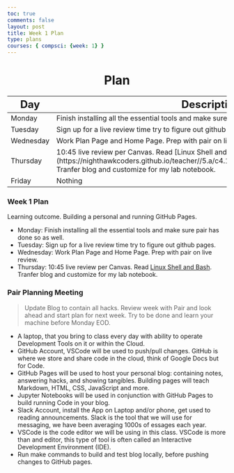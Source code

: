 ```yaml
---
toc: true
comments: false
layout: post
title: Week 1 Plan
type: plans
courses: { compsci: {week: 1} }
---
```


<h1 style="text-align: center;"><strong>Plan</strong></h1>
<table class="table">
    <thead>
        <tr>
            <th><font size="5">Day</font></th>
            <th><font size="5">Description</font></th>    
        </tr>
    </thead>
    <tbody>
        <tr>
            <td>Monday</td>
            <td>Finish installing all the essential tools and make sure pair has done so as well.</td>
        </tr>
        <tr>
            <td>Tuesday</td>
            <td>Sign up for a live review time try to figure out github pages.</td>
        </tr>
        <tr>
            <td>Wednesday</td>
            <td>Work Plan Page and Home Page.  Prep with pair on live review.</td>
        </tr>
        <tr>
            <td>Thursday</td>
            <td>10:45 live review per Canvas.  Read [Linux Shell and Bash](https://nighthawkcoders.github.io/teacher//5.a/c4.1/2023/08/16/linux_shell_IPYNB_2_.html).  Tranfer blog and customize for my lab notebook.</td>
        </tr>
        <tr>
            <td>Friday</td>
            <td>Nothing</td>
        </tr>
    </tbody>
</table>

### Week 1 Plan
Learning outcome. Building a personal and running GitHub Pages.
- Monday: Finish installing all the essential tools and make sure pair has done so as well.
- Tuesday: Sign up for a live review time try to figure out github pages.
- Wednesday: Work Plan Page and Home Page.  Prep with pair on live review.
- Thursday: 10:45 live review per Canvas.  Read [Linux Shell and Bash](https://nighthawkcoders.github.io/teacher//5.a/c4.1/2023/08/16/linux_shell_IPYNB_2_.html).  Tranfer blog and customize for my lab notebook.


### Pair Planning Meeting
> Update Blog to contain all hacks.  Review week with Pair and look ahead and start plan for next week.  Try to be done and learn your machine before Monday EOD.
- A laptop, that you bring to class every day with ability to operate Development Tools on it or within the Cloud.
- GitHub Account, VSCode will be used to push/pull changes. GitHub is where we store and share code in the cloud, think of Google Docs but for Code.
- GitHub Pages will be used to host your personal blog: containing notes, answering hacks, and showing tangibles.  Building pages will teach Markdown, HTML, CSS, JavaScript and more.
- Jupyter Notebooks will be used in conjunction with GitHub Pages to build running Code in your blog.
- Slack Account, install the App on Laptop and/or phone, get used to reading announcements. Slack is the tool that we will use for messaging, we have been averaging 1000s of essages each year.
- VSCode is the code editor we will be using in this class.  VSCode is more than and editor, this type of tool is often called an Interactive Development Environment (IDE). 
- Run make commands to build and test blog locally, before pushing changes to GitHub pages.
